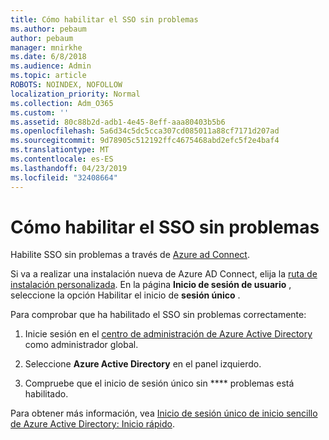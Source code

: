 ```yaml
---
title: Cómo habilitar el SSO sin problemas
ms.author: pebaum
author: pebaum
manager: mnirkhe
ms.date: 6/8/2018
ms.audience: Admin
ms.topic: article
ROBOTS: NOINDEX, NOFOLLOW
localization_priority: Normal
ms.collection: Adm_O365
ms.custom: ''
ms.assetid: 80c88b2d-adb1-4e45-8eff-aaa80403b5b6
ms.openlocfilehash: 5a6d34c5dc5cca307cd085011a88cf7171d207ad
ms.sourcegitcommit: 9d78905c512192ffc4675468abd2efc5f2e4baf4
ms.translationtype: MT
ms.contentlocale: es-ES
ms.lasthandoff: 04/23/2019
ms.locfileid: "32408664"
---
```

# <a name="how-to-enable-seamless-sso"></a>Cómo habilitar el SSO sin problemas

Habilite SSO sin problemas a través de [Azure ad Connect](https://docs.microsoft.com/azure/active-directory/connect/active-directory-aadconnect).
  
Si va a realizar una instalación nueva de Azure AD Connect, elija la [ruta de instalación personalizada](https://docs.microsoft.com/azure/active-directory/connect/active-directory-aadconnect-get-started-custom). En la página **Inicio de sesión de usuario** , seleccione la opción Habilitar el inicio de **sesión único** . 
  
Para comprobar que ha habilitado el SSO sin problemas correctamente:
  
1. Inicie sesión en el [centro de administración de Azure Active Directory](https://aad.portal.azure.com) como administrador global. 
    
2. Seleccione **Azure Active Directory** en el panel izquierdo. 
    
3. Compruebe que el inicio de sesión único sin **** problemas está habilitado.
    
Para obtener más información, vea [Inicio de sesión único de inicio sencillo de Azure Active Directory: Inicio rápido](https://docs.microsoft.com/azure/active-directory/connect/active-directory-aadconnect-sso-quick-start).
  

